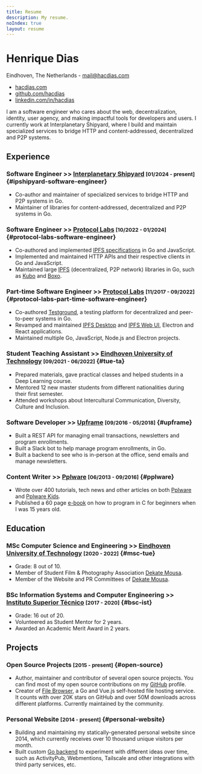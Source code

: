 ```yaml
---
title: Resume
description: My resume.
noIndex: true
layout: resume
---
```


<!--more-->

<div id="resume-header">
  <div>

  # Henrique Dias

  Eindhoven, The Netherlands - [mail@hacdias.com](mailto:mail@hacdias.com)

  </div>

  - [hacdias.com](https://hacdias.com)
  - [github.com/hacdias][GitHub]
  - [linkedin.com/in/hacdias](https://www.linkedin.com/in/hacdias/)

</div>

I am a software engineer who cares about the web, decentralization, identity, user agency, and making impactful tools for developers and users. I currently work at Interplanetary Shipyard, where I build and maintain specialized services to bridge HTTP and content-addressed, decentralized and P2P systems.

## Experience

### <span>Software Engineer >> [Interplanetary Shipyard]</span> <small>[01/2024 - present]</small> {#ipshipyard-software-engineer}

- Co-author and maintainer of specialized services to bridge HTTP and P2P systems in Go.
- Maintainer of libraries for content-addressed, decentralized and P2P systems in Go.

### <span>Software Engineer >> [Protocol Labs]</span> <small>[10/2022 - 01/2024]</small> {#protocol-labs-software-engineer}

- Co-authored and implemented [IPFS specifications][IPFS Specs] in Go and JavaScript.
- Implemented and maintained HTTP APIs and their respective clients in Go and JavaScript.
- Maintained large [IPFS] (decentralized, P2P network) libraries in Go, such as [Kubo] and [Boxo].

### <span>Part-time Software Engineer >> [Protocol Labs]</span> <small>[11/2017 - 09/2022]</small> {#protocol-labs-part-time-software-engineer}

- Co-authored [Testground], a testing platform for decentralized and peer-to-peer systems in Go.
- Revamped and maintained [IPFS Desktop] and [IPFS Web UI], Electron and React applications.
- Maintained multiple Go, JavaScript, Node.js and Electron projects.

### <span>Student Teaching Assistant >> [Eindhoven University of Technology]</span> <small>[09/2021 - 06/2022]</small> {#tue-ta}

- Prepared materials, gave practical classes and helped students in a Deep Learning course.
- Mentored 12 new master students from different nationalities during their first semester.
- Attended workshops about Intercultural Communication, Diversity, Culture and Inclusion.

### <span>Software Developer >> [Upframe]</span> <small>[09/2016 - 05/2018]</small> {#upframe}

- Built a REST API for managing email transactions, newsletters and program enrollments.
- Built a Slack bot to help manage program enrollments, in Go.
- Built a backend to see who is in-person at the office, send emails and manage newsletters.

### <span>Content Writer >> [Pplware]</span> <small>[06/2013 -  09/2016]</small> {#pplware}

- Wrote over 400 tutorials, tech news and other articles on both [Pplware][Pplware Me] and [Pplware Kids].
- Published a 60 page [e-book][Pplware Ebook] on how to program in C for beginners when I was 15 years old.

[Protocol Labs]: https://protocol.ai/
[Interplanetary Shipyard]: https://ipshipyard.com/
[IPFS]: https://ipfs.tech/
[Kubo]: https://github.com/ipfs/kubo
[Boxo]: https://github.com/ipfs/boxo
[IPFS Specs]: https://specs.ipfs.tech/
[Testground]: http://testground.ai/
[IPFS Desktop]: https://github.com/ipfs/ipfs-desktop
[IPFS Web UI]: https://github.com/ipfs/ipfs-webui
[Upframe]: https://github.com/upframe
[Pplware]: https://pplware.sapo.pt
[Pplware Me]: https://pplware.sapo.pt/author/henrique_dias/
[Pplware Kids]: https://kids.pplware.sapo.pt/author/henrique_dias/
[Pplware Ebook]: https://cdn.hacdias.com/media/aprenda-a-programar.pdf

## Education

### <span>MSc Computer Science and Engineering >> [Eindhoven University of Technology]</span> <small>[2020 - 2022]</small> {#msc-tue}

- Grade: 8 out of 10.
- Member of Student Film & Photography Association [Dekate Mousa].
- Member of the Website and PR Committees of [Dekate Mousa].

### <span>BSc Information Systems and Computer Engineering >> [Instituto Superior Técnico]</span> <small>[2017 - 2020]</small>  {#bsc-ist}

- Grade: 16 out of 20.
- Volunteered as Student Mentor for 2 years.
- Awarded an Academic Merit Award in 2 years.

[Eindhoven University of Technology]: https://tue.nl/
[Dekate Mousa]: https://dekatemousa.nl/
[Instituto Superior Técnico]: https://tecnico.ulisboa.pt/

## Projects

### <span>Open Source Projects</span> <small>[2015 - present]</small> {#open-source}

- Author, maintainer and contributor of several open source projects. You can find most of my open source contributions on my [GitHub] profile.
- Creator of [File Browser], a Go and Vue.js self-hosted file hosting service. It counts with over 20K stars on GitHub and over 50M downloads across different platforms. Currently maintained by the community.

### <span>Personal Website</span> <small>[2014 - present]</small> {#personal-website}

- Building and maintaining my statically-generated personal website since 2014, which currently receives over 10 thousand unique visitors per month.
- Built custom [Go backend](https://github.com/hacdias/eagle) to experiment with different ideas over time, such as ActivityPub, Webmentions, Tailscale and other integrations with third party services, etc.

[GitHub]: https://github.com/hacdias
[File Browser]: https://github.com/filebrowser/filebrowser
